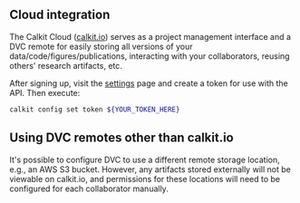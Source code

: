 ## Cloud integration

The Calkit Cloud ([calkit.io](https://calkit.io)) serves as a project
management interface and a DVC remote for easily storing all versions of your
data/code/figures/publications, interacting with your collaborators,
reusing others' research artifacts, etc.

After signing up, visit the
[settings](https://calkit.io/settings?tab=tokens)
page and create a token for use with the API.
Then execute:

```sh
calkit config set token ${YOUR_TOKEN_HERE}
```

## Using DVC remotes other than calkit.io

It's possible to configure DVC to use a different remote storage location,
e.g., an AWS S3 bucket.
However,
any artifacts stored externally will not be viewable on calkit.io,
and permissions for these locations will need to be configured
for each collaborator manually.

